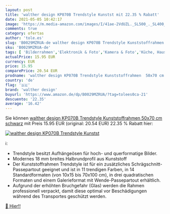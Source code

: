 ```yaml
---
layout: post
title: 'walther design KP070B Trendstyle Kunstst mit 22.35 % Rabatt'
date: 2021-05-05 10:42:17
image: 'https://m.media-amazon.com/images/I/41ae-2VdUZL._SL500_._SL400_.jpg'
comments: true
category: ofertas
author: 'tole.es'
slug: 'B0029MZRUA-de walther design KP070B Trendstyle Kunststoffrahmen 50x70 cm...'
sku: 'B0029MZRUA-de'
tags: [ 'Bilderrahmen','Elektronik & Foto','Kamera & Foto','Küche, Haushalt & Wohnen','Wohnaccessoires & Deko','walther design', ]
actualPrice: 15.95 EUR
currency: EUR
price: 15.95
comparePrice: 20.54 EUR
prodname: 'walther design KP070B Trendstyle Kunststoffrahmen  50x70 cm  schwarz'
country: 'de'
flag: '🇩🇪'
brand: 'walther design'
buyurl: 'https://www.amazon.de/dp/B0029MZRUA/?tag=tolees0ca-21'
descuento: '22.35'
average: '16.42'
---
```


Sie können [walther design KP070B Trendstyle Kunststoffrahmen  50x70 cm  schwarz](https://www.amazon.de/dp/B0029MZRUA/?tag=tolees0ca-21) mit Preis 15.95 EUR (original: 20.54 EUR) 22.35 % Rabatt hier:

[![walther design KP070B Trendstyle Kunstst](https://m.media-amazon.com/images/I/41ae-2VdUZL._SL500_._SL400_.jpg)](https://www.amazon.de/dp/B0029MZRUA/?tag=tolees0ca-21)

ℹ️:

- Trendstyle besitzt Aufhängeösen für hoch- und querformatige Bilder.
- Modernes 18 mm breites Halbrundprofil aus Kunststoff
- Der Kunststoffrahmen Trendstyle ist für ein zusätzliches Schrägschnitt-Passepartout geeignet und ist in 11 trendigen Farben, in 14 Standardformaten (von 10x15 bis 70x100 cm), in drei quadratischen Formaten und einem Galerieformat mit Wende-Passepartout erhältlich.
- Aufgrund der erhöhten Bruchgefahr (Glas) werden die Rahmen professionell verpackt, damit diese optimal vor Beschädigungen während des Transportes geschützt werden.

[🛒 Hier!!](https://www.amazon.de/dp/B0029MZRUA/?tag=tolees0ca-21)
